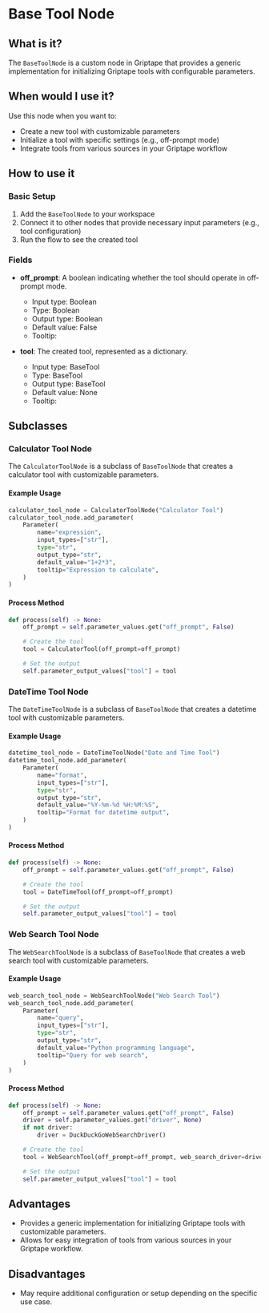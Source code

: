 # Base Tool Node

## What is it?
The `BaseToolNode` is a custom node in Griptape that provides a generic implementation for initializing Griptape tools with configurable parameters.

## When would I use it?
Use this node when you want to:
- Create a new tool with customizable parameters
- Initialize a tool with specific settings (e.g., off-prompt mode)
- Integrate tools from various sources in your Griptape workflow

## How to use it

### Basic Setup
1. Add the `BaseToolNode` to your workspace
2. Connect it to other nodes that provide necessary input parameters (e.g., tool configuration)
3. Run the flow to see the created tool

### Fields
- **off_prompt**: A boolean indicating whether the tool should operate in off-prompt mode.
    - Input type: Boolean
    - Type: Boolean
    - Output type: Boolean
    - Default value: False
    - Tooltip:

- **tool**: The created tool, represented as a dictionary.
    - Input type: BaseTool
    - Type: BaseTool
    - Output type: BaseTool
    - Default value: None
    - Tooltip:

## Subclasses

### Calculator Tool Node

The `CalculatorToolNode` is a subclass of `BaseToolNode` that creates a calculator tool with customizable parameters.

#### Example Usage
```python
calculator_tool_node = CalculatorToolNode("Calculator Tool")
calculator_tool_node.add_parameter(
    Parameter(
        name="expression",
        input_types=["str"],
        type="str",
        output_type="str",
        default_value="1+2*3",
        tooltip="Expression to calculate",
    )
)
```

#### Process Method
```python
def process(self) -> None:
    off_prompt = self.parameter_values.get("off_prompt", False)

    # Create the tool
    tool = CalculatorTool(off_prompt=off_prompt)

    # Set the output
    self.parameter_output_values["tool"] = tool
```

### DateTime Tool Node

The `DateTimeToolNode` is a subclass of `BaseToolNode` that creates a datetime tool with customizable parameters.

#### Example Usage
```python
datetime_tool_node = DateTimeToolNode("Date and Time Tool")
datetime_tool_node.add_parameter(
    Parameter(
        name="format",
        input_types=["str"],
        type="str",
        output_type="str",
        default_value="%Y-%m-%d %H:%M:%S",
        tooltip="Format for datetime output",
    )
)
```

#### Process Method
```python
def process(self) -> None:
    off_prompt = self.parameter_values.get("off_prompt", False)

    # Create the tool
    tool = DateTimeTool(off_prompt=off_prompt)

    # Set the output
    self.parameter_output_values["tool"] = tool
```

### Web Search Tool Node

The `WebSearchToolNode` is a subclass of `BaseToolNode` that creates a web search tool with customizable parameters.

#### Example Usage
```python
web_search_tool_node = WebSearchToolNode("Web Search Tool")
web_search_tool_node.add_parameter(
    Parameter(
        name="query",
        input_types=["str"],
        type="str",
        output_type="str",
        default_value="Python programming language",
        tooltip="Query for web search",
    )
)
```

#### Process Method
```python
def process(self) -> None:
    off_prompt = self.parameter_values.get("off_prompt", False)
    driver = self.parameter_values.get("driver", None)
    if not driver:
        driver = DuckDuckGoWebSearchDriver()

    # Create the tool
    tool = WebSearchTool(off_prompt=off_prompt, web_search_driver=driver)

    # Set the output
    self.parameter_output_values["tool"] = tool
```

## Advantages

- Provides a generic implementation for initializing Griptape tools with customizable parameters.
- Allows for easy integration of tools from various sources in your Griptape workflow.

## Disadvantages

- May require additional configuration or setup depending on the specific use case.